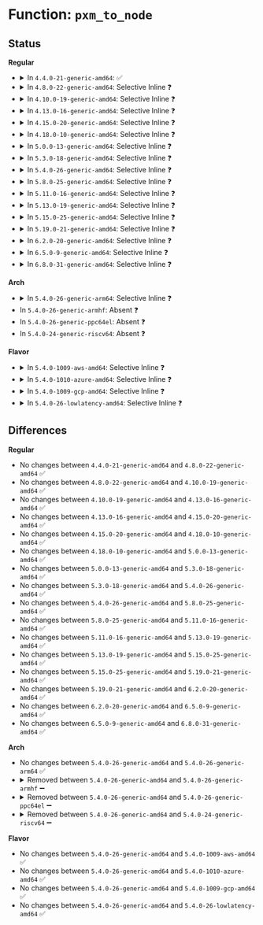 # Function: <code>pxm_to_node</code>

## Status
<b>Regular</b>
<ul>
<li>
<details>
<summary>In <code>4.4.0-21-generic-amd64</code>: ✅</summary>

```c
int pxm_to_node(int pxm)
```

```json
{
  "name": "pxm_to_node",
  "collision_type": "Unique Global",
  "inline_type": "No",
  "funcs": [
    {
      "addr": 18446744071583609053,
      "name": "pxm_to_node",
      "external": true,
      "loc": "drivers/acpi/numa.c:47",
      "file": "drivers/acpi/numa.c",
      "inline": "seen, unknown",
      "caller_inline": [],
      "caller_func": [
        "arch/x86/mm/srat.c:acpi_numa_slit_init",
        "arch/x86/mm/srat.c:acpi_numa_slit_init"
      ]
    }
  ],
  "symbols": [
    {
      "addr": 18446744071583609053,
      "name": "pxm_to_node",
      "section": ".text",
      "bind": "STB_GLOBAL",
      "size": 28
    }
  ]
}
```
</details>
</li>
<li>
<details>
<summary>In <code>4.8.0-22-generic-amd64</code>: Selective Inline ❓</summary>

```c
int pxm_to_node(int pxm)
```

```json
{
  "name": "pxm_to_node",
  "collision_type": "Unique Global",
  "inline_type": "Selective",
  "funcs": [
    {
      "addr": 18446744071595419838,
      "name": "pxm_to_node",
      "external": true,
      "loc": "drivers/acpi/numa.c:47",
      "file": "drivers/acpi/numa.c",
      "inline": "not declared, inlined",
      "caller_inline": [
        "drivers/acpi/numa.c:acpi_numa_slit_init",
        "drivers/acpi/numa.c:acpi_numa_slit_init"
      ],
      "caller_func": []
    }
  ],
  "symbols": [
    {
      "addr": 18446744071583932183,
      "name": "pxm_to_node",
      "section": ".text",
      "bind": "STB_GLOBAL",
      "size": 28
    }
  ]
}
```
</details>
</li>
<li>
<details>
<summary>In <code>4.10.0-19-generic-amd64</code>: Selective Inline ❓</summary>

```c
int pxm_to_node(int pxm)
```

```json
{
  "name": "pxm_to_node",
  "collision_type": "Unique Global",
  "inline_type": "Selective",
  "funcs": [
    {
      "addr": 18446744071595670655,
      "name": "pxm_to_node",
      "external": true,
      "loc": "drivers/acpi/numa.c:47",
      "file": "drivers/acpi/numa.c",
      "inline": "not declared, inlined",
      "caller_inline": [
        "drivers/acpi/numa.c:acpi_numa_slit_init",
        "drivers/acpi/numa.c:acpi_numa_slit_init"
      ],
      "caller_func": []
    }
  ],
  "symbols": [
    {
      "addr": 18446744071584073667,
      "name": "pxm_to_node",
      "section": ".text",
      "bind": "STB_GLOBAL",
      "size": 28
    }
  ]
}
```
</details>
</li>
<li>
<details>
<summary>In <code>4.13.0-16-generic-amd64</code>: Selective Inline ❓</summary>

```c
int pxm_to_node(int pxm)
```

```json
{
  "name": "pxm_to_node",
  "collision_type": "Unique Global",
  "inline_type": "Selective",
  "funcs": [
    {
      "addr": 18446744071596594280,
      "name": "pxm_to_node",
      "external": true,
      "loc": "drivers/acpi/numa.c:47",
      "file": "drivers/acpi/numa.c",
      "inline": "not declared, inlined",
      "caller_inline": [
        "drivers/acpi/numa.c:acpi_numa_slit_init",
        "drivers/acpi/numa.c:acpi_numa_slit_init"
      ],
      "caller_func": []
    }
  ],
  "symbols": [
    {
      "addr": 18446744071584140064,
      "name": "pxm_to_node",
      "section": ".text",
      "bind": "STB_GLOBAL",
      "size": 32
    }
  ]
}
```
</details>
</li>
<li>
<details>
<summary>In <code>4.15.0-20-generic-amd64</code>: Selective Inline ❓</summary>

```c
int pxm_to_node(int pxm)
```

```json
{
  "name": "pxm_to_node",
  "collision_type": "Unique Global",
  "inline_type": "Selective",
  "funcs": [
    {
      "addr": 18446744071602922441,
      "name": "pxm_to_node",
      "external": true,
      "loc": "drivers/acpi/numa.c:47",
      "file": "drivers/acpi/numa.c",
      "inline": "not declared, inlined",
      "caller_inline": [
        "drivers/acpi/numa.c:acpi_numa_slit_init",
        "drivers/acpi/numa.c:acpi_numa_slit_init"
      ],
      "caller_func": []
    }
  ],
  "symbols": [
    {
      "addr": 18446744071584414336,
      "name": "pxm_to_node",
      "section": ".text",
      "bind": "STB_GLOBAL",
      "size": 32
    }
  ]
}
```
</details>
</li>
<li>
<details>
<summary>In <code>4.18.0-10-generic-amd64</code>: Selective Inline ❓</summary>

```c
int pxm_to_node(int pxm)
```

```json
{
  "name": "pxm_to_node",
  "collision_type": "Unique Global",
  "inline_type": "Selective",
  "funcs": [
    {
      "addr": 18446744071603094510,
      "name": "pxm_to_node",
      "external": true,
      "loc": "drivers/acpi/numa.c:47",
      "file": "drivers/acpi/numa.c",
      "inline": "not declared, inlined",
      "caller_inline": [
        "drivers/acpi/numa.c:acpi_numa_slit_init",
        "drivers/acpi/numa.c:acpi_numa_slit_init"
      ],
      "caller_func": []
    }
  ],
  "symbols": [
    {
      "addr": 18446744071584637728,
      "name": "pxm_to_node",
      "section": ".text",
      "bind": "STB_GLOBAL",
      "size": 32
    }
  ]
}
```
</details>
</li>
<li>
<details>
<summary>In <code>5.0.0-13-generic-amd64</code>: Selective Inline ❓</summary>

```c
int pxm_to_node(int pxm)
```

```json
{
  "name": "pxm_to_node",
  "collision_type": "Unique Global",
  "inline_type": "Selective",
  "funcs": [
    {
      "addr": 18446744071604896644,
      "name": "pxm_to_node",
      "external": true,
      "loc": "drivers/acpi/numa.c:46",
      "file": "drivers/acpi/numa.c",
      "inline": "not declared, inlined",
      "caller_inline": [
        "drivers/acpi/numa.c:acpi_numa_slit_init",
        "drivers/acpi/numa.c:acpi_numa_slit_init"
      ],
      "caller_func": []
    }
  ],
  "symbols": [
    {
      "addr": 18446744071584736816,
      "name": "pxm_to_node",
      "section": ".text",
      "bind": "STB_GLOBAL",
      "size": 32
    }
  ]
}
```
</details>
</li>
<li>
<details>
<summary>In <code>5.3.0-18-generic-amd64</code>: Selective Inline ❓</summary>

```c
int pxm_to_node(int pxm)
```

```json
{
  "name": "pxm_to_node",
  "collision_type": "Unique Global",
  "inline_type": "Selective",
  "funcs": [
    {
      "addr": 18446744071605002812,
      "name": "pxm_to_node",
      "external": true,
      "loc": "drivers/acpi/numa.c:32",
      "file": "drivers/acpi/numa.c",
      "inline": "not declared, inlined",
      "caller_inline": [
        "drivers/acpi/numa.c:acpi_numa_slit_init",
        "drivers/acpi/numa.c:acpi_numa_slit_init"
      ],
      "caller_func": [
        "drivers/acpi/hmat/hmat.c:hmat_init",
        "drivers/acpi/hmat/hmat.c:hmat_register_target_initiators",
        "drivers/acpi/hmat/hmat.c:hmat_register_target_initiators",
        "drivers/acpi/hmat/hmat.c:hmat_register_target_initiators",
        "drivers/acpi/hmat/hmat.c:srat_parse_mem_affinity",
        "drivers/acpi/hmat/hmat.c:hmat_parse_subtable",
        "drivers/acpi/hmat/hmat.c:hmat_parse_subtable",
        "drivers/acpi/hmat/hmat.c:hmat_parse_subtable"
      ]
    }
  ],
  "symbols": [
    {
      "addr": 18446744071584939408,
      "name": "pxm_to_node",
      "section": ".text",
      "bind": "STB_GLOBAL",
      "size": 32
    }
  ]
}
```
</details>
</li>
<li>
<details>
<summary>In <code>5.4.0-26-generic-amd64</code>: Selective Inline ❓</summary>

```c
int pxm_to_node(int pxm)
```

```json
{
  "name": "pxm_to_node",
  "collision_type": "Unique Global",
  "inline_type": "Selective",
  "funcs": [
    {
      "addr": 18446744071605040177,
      "name": "pxm_to_node",
      "external": true,
      "loc": "drivers/acpi/numa.c:32",
      "file": "drivers/acpi/numa.c",
      "inline": "not declared, inlined",
      "caller_inline": [
        "drivers/acpi/numa.c:acpi_numa_slit_init",
        "drivers/acpi/numa.c:acpi_numa_slit_init"
      ],
      "caller_func": [
        "drivers/acpi/hmat/hmat.c:hmat_register_target_initiators",
        "drivers/acpi/hmat/hmat.c:hmat_register_target_initiators",
        "drivers/acpi/hmat/hmat.c:hmat_register_target_initiators",
        "drivers/acpi/hmat/hmat.c:hmat_parse_subtable",
        "drivers/acpi/hmat/hmat.c:hmat_parse_subtable"
      ]
    }
  ],
  "symbols": [
    {
      "addr": 18446744071585075200,
      "name": "pxm_to_node",
      "section": ".text",
      "bind": "STB_GLOBAL",
      "size": 32
    }
  ]
}
```
</details>
</li>
<li>
<details>
<summary>In <code>5.8.0-25-generic-amd64</code>: Selective Inline ❓</summary>

```c
int pxm_to_node(int pxm)
```

```json
{
  "name": "pxm_to_node",
  "collision_type": "Unique Global",
  "inline_type": "Selective",
  "funcs": [
    {
      "addr": 18446744071609333397,
      "name": "pxm_to_node",
      "external": true,
      "loc": "drivers/acpi/numa/srat.c:32",
      "file": "drivers/acpi/numa/srat.c",
      "inline": "not declared, inlined",
      "caller_inline": [
        "drivers/acpi/numa/srat.c:acpi_numa_slit_init",
        "drivers/acpi/numa/srat.c:acpi_numa_slit_init"
      ],
      "caller_func": [
        "drivers/acpi/numa/hmat.c:hmat_register_target_initiators",
        "drivers/acpi/numa/hmat.c:hmat_register_target_initiators",
        "drivers/acpi/numa/hmat.c:hmat_register_target_initiators"
      ]
    }
  ],
  "symbols": [
    {
      "addr": 18446744071586085296,
      "name": "pxm_to_node",
      "section": ".text",
      "bind": "STB_GLOBAL",
      "size": 32
    }
  ]
}
```
</details>
</li>
<li>
<details>
<summary>In <code>5.11.0-16-generic-amd64</code>: Selective Inline ❓</summary>

```c
int pxm_to_node(int pxm)
```

```json
{
  "name": "pxm_to_node",
  "collision_type": "Unique Global",
  "inline_type": "Selective",
  "funcs": [
    {
      "addr": 18446744071586206344,
      "name": "pxm_to_node",
      "external": true,
      "loc": "drivers/acpi/numa/srat.c:37",
      "file": "drivers/acpi/numa/srat.c",
      "inline": "not declared, inlined",
      "caller_inline": [
        "drivers/acpi/numa/srat.c:acpi_get_node",
        "drivers/acpi/numa/srat.c:acpi_numa_slit_init",
        "drivers/acpi/numa/srat.c:acpi_numa_slit_init"
      ],
      "caller_func": [
        "drivers/acpi/numa/hmat.c:hmat_register_target_initiators",
        "drivers/acpi/numa/hmat.c:hmat_register_target_initiators",
        "drivers/acpi/numa/hmat.c:hmat_register_target_initiators",
        "drivers/acpi/numa/hmat.c:hmat_register_target_initiators",
        "drivers/acpi/numa/hmat.c:alloc_memory_initiator",
        "drivers/acpi/numa/hmat.c:alloc_memory_initiator",
        "drivers/iommu/intel/dmar.c:dmar_parse_one_rhsa"
      ]
    }
  ],
  "symbols": [
    {
      "addr": 18446744071586206192,
      "name": "pxm_to_node",
      "section": ".text",
      "bind": "STB_GLOBAL",
      "size": 46
    }
  ]
}
```
</details>
</li>
<li>
<details>
<summary>In <code>5.13.0-19-generic-amd64</code>: Selective Inline ❓</summary>

```c
int pxm_to_node(int pxm)
```

```json
{
  "name": "pxm_to_node",
  "collision_type": "Unique Global",
  "inline_type": "Selective",
  "funcs": [
    {
      "addr": 18446744071586081080,
      "name": "pxm_to_node",
      "external": true,
      "loc": "drivers/acpi/numa/srat.c:37",
      "file": "drivers/acpi/numa/srat.c",
      "inline": "not declared, inlined",
      "caller_inline": [
        "drivers/acpi/numa/srat.c:acpi_get_node",
        "drivers/acpi/numa/srat.c:acpi_numa_slit_init",
        "drivers/acpi/numa/srat.c:acpi_numa_slit_init"
      ],
      "caller_func": [
        "drivers/acpi/numa/hmat.c:hmat_register_target_initiators",
        "drivers/acpi/numa/hmat.c:hmat_register_target_initiators",
        "drivers/acpi/numa/hmat.c:hmat_register_target_initiators",
        "drivers/acpi/numa/hmat.c:hmat_register_target_initiators",
        "drivers/iommu/intel/dmar.c:dmar_parse_one_rhsa"
      ]
    }
  ],
  "symbols": [
    {
      "addr": 18446744071586080928,
      "name": "pxm_to_node",
      "section": ".text",
      "bind": "STB_GLOBAL",
      "size": 46
    }
  ]
}
```
</details>
</li>
<li>
<details>
<summary>In <code>5.15.0-25-generic-amd64</code>: Selective Inline ❓</summary>

```c
int pxm_to_node(int pxm)
```

```json
{
  "name": "pxm_to_node",
  "collision_type": "Unique Global",
  "inline_type": "Selective",
  "funcs": [
    {
      "addr": 18446744071586577832,
      "name": "pxm_to_node",
      "external": true,
      "loc": "drivers/acpi/numa/srat.c:37",
      "file": "drivers/acpi/numa/srat.c",
      "inline": "not declared, inlined",
      "caller_inline": [
        "drivers/acpi/numa/srat.c:acpi_get_node",
        "drivers/acpi/numa/srat.c:acpi_numa_slit_init",
        "drivers/acpi/numa/srat.c:acpi_numa_slit_init"
      ],
      "caller_func": [
        "drivers/acpi/numa/hmat.c:hmat_register_target_initiators",
        "drivers/acpi/numa/hmat.c:hmat_register_target_initiators",
        "drivers/acpi/numa/hmat.c:hmat_register_target_initiators",
        "drivers/acpi/numa/hmat.c:hmat_register_target_initiators",
        "drivers/iommu/intel/dmar.c:dmar_parse_one_rhsa"
      ]
    }
  ],
  "symbols": [
    {
      "addr": 18446744071586577648,
      "name": "pxm_to_node",
      "section": ".text",
      "bind": "STB_GLOBAL",
      "size": 76
    }
  ]
}
```
</details>
</li>
<li>
<details>
<summary>In <code>5.19.0-21-generic-amd64</code>: Selective Inline ❓</summary>

```c
int pxm_to_node(int pxm)
```

```json
{
  "name": "pxm_to_node",
  "collision_type": "Unique Global",
  "inline_type": "Selective",
  "funcs": [
    {
      "addr": 18446744071587837743,
      "name": "pxm_to_node",
      "external": true,
      "loc": "drivers/acpi/numa/srat.c:37",
      "file": "drivers/acpi/numa/srat.c",
      "inline": "not declared, inlined",
      "caller_inline": [
        "drivers/acpi/numa/srat.c:acpi_get_node",
        "drivers/acpi/numa/srat.c:acpi_numa_slit_init",
        "drivers/acpi/numa/srat.c:acpi_numa_slit_init"
      ],
      "caller_func": [
        "drivers/acpi/numa/hmat.c:hmat_register_target_initiators",
        "drivers/acpi/numa/hmat.c:hmat_register_target_initiators",
        "drivers/acpi/numa/hmat.c:hmat_register_target_initiators",
        "drivers/acpi/numa/hmat.c:hmat_register_target_initiators",
        "drivers/iommu/intel/dmar.c:dmar_parse_one_rhsa"
      ]
    }
  ],
  "symbols": [
    {
      "addr": 18446744071587837552,
      "name": "pxm_to_node",
      "section": ".text",
      "bind": "STB_GLOBAL",
      "size": 92
    }
  ]
}
```
</details>
</li>
<li>
<details>
<summary>In <code>6.2.0-20-generic-amd64</code>: Selective Inline ❓</summary>

```c
int pxm_to_node(int pxm)
```

```json
{
  "name": "pxm_to_node",
  "collision_type": "Unique Global",
  "inline_type": "Selective",
  "funcs": [
    {
      "addr": 18446744071589179903,
      "name": "pxm_to_node",
      "external": true,
      "loc": "drivers/acpi/numa/srat.c:37",
      "file": "drivers/acpi/numa/srat.c",
      "inline": "not declared, inlined",
      "caller_inline": [
        "drivers/acpi/numa/srat.c:acpi_get_node",
        "drivers/acpi/numa/srat.c:acpi_numa_slit_init",
        "drivers/acpi/numa/srat.c:acpi_numa_slit_init"
      ],
      "caller_func": [
        "drivers/acpi/numa/hmat.c:hmat_register_target_initiators",
        "drivers/acpi/numa/hmat.c:hmat_register_target_initiators",
        "drivers/acpi/numa/hmat.c:hmat_register_target_initiators",
        "drivers/acpi/numa/hmat.c:hmat_register_target_initiators",
        "drivers/iommu/intel/dmar.c:dmar_parse_one_rhsa"
      ]
    }
  ],
  "symbols": [
    {
      "addr": 18446744071589179696,
      "name": "pxm_to_node",
      "section": ".text",
      "bind": "STB_GLOBAL",
      "size": 92
    }
  ]
}
```
</details>
</li>
<li>
<details>
<summary>In <code>6.5.0-9-generic-amd64</code>: Selective Inline ❓</summary>

```c
int pxm_to_node(int pxm)
```

```json
{
  "name": "pxm_to_node",
  "collision_type": "Unique Global",
  "inline_type": "Selective",
  "funcs": [
    {
      "addr": 18446744071589473967,
      "name": "pxm_to_node",
      "external": true,
      "loc": "drivers/acpi/numa/srat.c:37",
      "file": "drivers/acpi/numa/srat.c",
      "inline": "not declared, inlined",
      "caller_inline": [
        "drivers/acpi/numa/srat.c:acpi_get_node",
        "drivers/acpi/numa/srat.c:acpi_numa_slit_init",
        "drivers/acpi/numa/srat.c:acpi_numa_slit_init"
      ],
      "caller_func": [
        "drivers/acpi/numa/hmat.c:hmat_register_target_initiators",
        "drivers/acpi/numa/hmat.c:hmat_register_target_initiators",
        "drivers/acpi/numa/hmat.c:hmat_register_target_initiators",
        "drivers/acpi/numa/hmat.c:hmat_register_target_initiators",
        "drivers/iommu/intel/dmar.c:dmar_parse_one_rhsa"
      ]
    }
  ],
  "symbols": [
    {
      "addr": 18446744071589473760,
      "name": "pxm_to_node",
      "section": ".text",
      "bind": "STB_GLOBAL",
      "size": 92
    }
  ]
}
```
</details>
</li>
<li>
<details>
<summary>In <code>6.8.0-31-generic-amd64</code>: Selective Inline ❓</summary>

```c
int pxm_to_node(int pxm)
```

```json
{
  "name": "pxm_to_node",
  "collision_type": "Unique Global",
  "inline_type": "Selective",
  "funcs": [
    {
      "addr": 18446744071589780639,
      "name": "pxm_to_node",
      "external": true,
      "loc": "drivers/acpi/numa/srat.c:37",
      "file": "drivers/acpi/numa/srat.c",
      "inline": "not declared, inlined",
      "caller_inline": [
        "drivers/acpi/numa/srat.c:acpi_get_node",
        "drivers/acpi/numa/srat.c:acpi_numa_slit_init",
        "drivers/acpi/numa/srat.c:acpi_numa_slit_init"
      ],
      "caller_func": [
        "drivers/acpi/numa/hmat.c:hmat_register_target",
        "drivers/acpi/numa/hmat.c:hmat_register_target",
        "drivers/acpi/numa/hmat.c:hmat_register_target",
        "drivers/acpi/numa/hmat.c:hmat_register_target",
        "drivers/acpi/numa/hmat.c:hmat_register_target",
        "drivers/acpi/numa/hmat.c:__hmat_register_target_initiators",
        "drivers/acpi/numa/hmat.c:__hmat_register_target_initiators",
        "drivers/acpi/numa/hmat.c:hmat_update_target_attrs",
        "drivers/acpi/numa/hmat.c:hmat_update_target_attrs",
        "drivers/iommu/intel/dmar.c:dmar_parse_one_rhsa"
      ]
    }
  ],
  "symbols": [
    {
      "addr": 18446744071589779904,
      "name": "pxm_to_node",
      "section": ".text",
      "bind": "STB_GLOBAL",
      "size": 92
    }
  ]
}
```
</details>
</li>
</ul>
<b>Arch</b>
<ul>
<li>
<details>
<summary>In <code>5.4.0-26-generic-arm64</code>: Selective Inline ❓</summary>

```c
int pxm_to_node(int pxm)
```

```json
{
  "name": "pxm_to_node",
  "collision_type": "Unique Global",
  "inline_type": "Selective",
  "funcs": [
    {
      "addr": 18446603336511120532,
      "name": "pxm_to_node",
      "external": true,
      "loc": "drivers/acpi/numa.c:32",
      "file": "drivers/acpi/numa.c",
      "inline": "not declared, inlined",
      "caller_inline": [
        "drivers/acpi/numa.c:acpi_numa_slit_init",
        "drivers/acpi/numa.c:acpi_numa_slit_init"
      ],
      "caller_func": [
        "arch/arm64/kernel/acpi_numa.c:acpi_parse_gicc_pxm",
        "drivers/acpi/hmat/hmat.c:hmat_register_target_initiators",
        "drivers/acpi/hmat/hmat.c:hmat_register_target_initiators",
        "drivers/acpi/hmat/hmat.c:hmat_register_target_initiators",
        "drivers/acpi/hmat/hmat.c:hmat_parse_subtable",
        "drivers/acpi/hmat/hmat.c:hmat_parse_subtable"
      ]
    }
  ],
  "symbols": [
    {
      "addr": 18446603336497478576,
      "name": "pxm_to_node",
      "section": ".text",
      "bind": "STB_GLOBAL",
      "size": 60
    }
  ]
}
```
</details>
</li>
<li>
In <code>5.4.0-26-generic-armhf</code>: Absent ❓
</li>
<li>
In <code>5.4.0-26-generic-ppc64el</code>: Absent ❓
</li>
<li>
In <code>5.4.0-24-generic-riscv64</code>: Absent ❓
</li>
</ul>
<b>Flavor</b>
<ul>
<li>
<details>
<summary>In <code>5.4.0-1009-aws-amd64</code>: Selective Inline ❓</summary>

```c
int pxm_to_node(int pxm)
```

```json
{
  "name": "pxm_to_node",
  "collision_type": "Unique Global",
  "inline_type": "Selective",
  "funcs": [
    {
      "addr": 18446744071604945093,
      "name": "pxm_to_node",
      "external": true,
      "loc": "drivers/acpi/numa.c:32",
      "file": "drivers/acpi/numa.c",
      "inline": "not declared, inlined",
      "caller_inline": [
        "drivers/acpi/numa.c:acpi_numa_slit_init",
        "drivers/acpi/numa.c:acpi_numa_slit_init"
      ],
      "caller_func": [
        "drivers/acpi/hmat/hmat.c:hmat_register_target_initiators",
        "drivers/acpi/hmat/hmat.c:hmat_register_target_initiators",
        "drivers/acpi/hmat/hmat.c:hmat_register_target_initiators",
        "drivers/acpi/hmat/hmat.c:hmat_parse_subtable",
        "drivers/acpi/hmat/hmat.c:hmat_parse_subtable"
      ]
    }
  ],
  "symbols": [
    {
      "addr": 18446744071585004688,
      "name": "pxm_to_node",
      "section": ".text",
      "bind": "STB_GLOBAL",
      "size": 32
    }
  ]
}
```
</details>
</li>
<li>
<details>
<summary>In <code>5.4.0-1010-azure-amd64</code>: Selective Inline ❓</summary>

```c
int pxm_to_node(int pxm)
```

```json
{
  "name": "pxm_to_node",
  "collision_type": "Unique Global",
  "inline_type": "Selective",
  "funcs": [
    {
      "addr": 18446744071604912492,
      "name": "pxm_to_node",
      "external": true,
      "loc": "drivers/acpi/numa.c:32",
      "file": "drivers/acpi/numa.c",
      "inline": "not declared, inlined",
      "caller_inline": [
        "drivers/acpi/numa.c:acpi_numa_slit_init",
        "drivers/acpi/numa.c:acpi_numa_slit_init"
      ],
      "caller_func": [
        "drivers/acpi/hmat/hmat.c:hmat_register_target_initiators",
        "drivers/acpi/hmat/hmat.c:hmat_register_target_initiators",
        "drivers/acpi/hmat/hmat.c:hmat_register_target_initiators",
        "drivers/acpi/hmat/hmat.c:hmat_parse_subtable",
        "drivers/acpi/hmat/hmat.c:hmat_parse_subtable"
      ]
    }
  ],
  "symbols": [
    {
      "addr": 18446744071584920272,
      "name": "pxm_to_node",
      "section": ".text",
      "bind": "STB_GLOBAL",
      "size": 32
    }
  ]
}
```
</details>
</li>
<li>
<details>
<summary>In <code>5.4.0-1009-gcp-amd64</code>: Selective Inline ❓</summary>

```c
int pxm_to_node(int pxm)
```

```json
{
  "name": "pxm_to_node",
  "collision_type": "Unique Global",
  "inline_type": "Selective",
  "funcs": [
    {
      "addr": 18446744071605022765,
      "name": "pxm_to_node",
      "external": true,
      "loc": "drivers/acpi/numa.c:32",
      "file": "drivers/acpi/numa.c",
      "inline": "not declared, inlined",
      "caller_inline": [
        "drivers/acpi/numa.c:acpi_numa_slit_init",
        "drivers/acpi/numa.c:acpi_numa_slit_init"
      ],
      "caller_func": []
    }
  ],
  "symbols": [
    {
      "addr": 18446744071585026784,
      "name": "pxm_to_node",
      "section": ".text",
      "bind": "STB_GLOBAL",
      "size": 32
    }
  ]
}
```
</details>
</li>
<li>
<details>
<summary>In <code>5.4.0-26-lowlatency-amd64</code>: Selective Inline ❓</summary>

```c
int pxm_to_node(int pxm)
```

```json
{
  "name": "pxm_to_node",
  "collision_type": "Unique Global",
  "inline_type": "Selective",
  "funcs": [
    {
      "addr": 18446744071605044357,
      "name": "pxm_to_node",
      "external": true,
      "loc": "drivers/acpi/numa.c:32",
      "file": "drivers/acpi/numa.c",
      "inline": "not declared, inlined",
      "caller_inline": [
        "drivers/acpi/numa.c:acpi_numa_slit_init",
        "drivers/acpi/numa.c:acpi_numa_slit_init"
      ],
      "caller_func": [
        "drivers/acpi/hmat/hmat.c:hmat_register_target_initiators",
        "drivers/acpi/hmat/hmat.c:hmat_register_target_initiators",
        "drivers/acpi/hmat/hmat.c:hmat_register_target_initiators",
        "drivers/acpi/hmat/hmat.c:hmat_parse_subtable",
        "drivers/acpi/hmat/hmat.c:hmat_parse_subtable"
      ]
    }
  ],
  "symbols": [
    {
      "addr": 18446744071585132944,
      "name": "pxm_to_node",
      "section": ".text",
      "bind": "STB_GLOBAL",
      "size": 32
    }
  ]
}
```
</details>
</li>
</ul>

## Differences
<b>Regular</b>
<ul>
<li>
No changes between <code>4.4.0-21-generic-amd64</code> and <code>4.8.0-22-generic-amd64</code> ✅
</li>
<li>
No changes between <code>4.8.0-22-generic-amd64</code> and <code>4.10.0-19-generic-amd64</code> ✅
</li>
<li>
No changes between <code>4.10.0-19-generic-amd64</code> and <code>4.13.0-16-generic-amd64</code> ✅
</li>
<li>
No changes between <code>4.13.0-16-generic-amd64</code> and <code>4.15.0-20-generic-amd64</code> ✅
</li>
<li>
No changes between <code>4.15.0-20-generic-amd64</code> and <code>4.18.0-10-generic-amd64</code> ✅
</li>
<li>
No changes between <code>4.18.0-10-generic-amd64</code> and <code>5.0.0-13-generic-amd64</code> ✅
</li>
<li>
No changes between <code>5.0.0-13-generic-amd64</code> and <code>5.3.0-18-generic-amd64</code> ✅
</li>
<li>
No changes between <code>5.3.0-18-generic-amd64</code> and <code>5.4.0-26-generic-amd64</code> ✅
</li>
<li>
No changes between <code>5.4.0-26-generic-amd64</code> and <code>5.8.0-25-generic-amd64</code> ✅
</li>
<li>
No changes between <code>5.8.0-25-generic-amd64</code> and <code>5.11.0-16-generic-amd64</code> ✅
</li>
<li>
No changes between <code>5.11.0-16-generic-amd64</code> and <code>5.13.0-19-generic-amd64</code> ✅
</li>
<li>
No changes between <code>5.13.0-19-generic-amd64</code> and <code>5.15.0-25-generic-amd64</code> ✅
</li>
<li>
No changes between <code>5.15.0-25-generic-amd64</code> and <code>5.19.0-21-generic-amd64</code> ✅
</li>
<li>
No changes between <code>5.19.0-21-generic-amd64</code> and <code>6.2.0-20-generic-amd64</code> ✅
</li>
<li>
No changes between <code>6.2.0-20-generic-amd64</code> and <code>6.5.0-9-generic-amd64</code> ✅
</li>
<li>
No changes between <code>6.5.0-9-generic-amd64</code> and <code>6.8.0-31-generic-amd64</code> ✅
</li>
</ul>
<b>Arch</b>
<ul>
<li>
No changes between <code>5.4.0-26-generic-amd64</code> and <code>5.4.0-26-generic-arm64</code> ✅
</li>
<li>
<details>
<summary>Removed between <code>5.4.0-26-generic-amd64</code> and <code>5.4.0-26-generic-armhf</code> ➖</summary>

```c
int pxm_to_node(int pxm)
```
</details>
</li>
<li>
<details>
<summary>Removed between <code>5.4.0-26-generic-amd64</code> and <code>5.4.0-26-generic-ppc64el</code> ➖</summary>

```c
int pxm_to_node(int pxm)
```
</details>
</li>
<li>
<details>
<summary>Removed between <code>5.4.0-26-generic-amd64</code> and <code>5.4.0-24-generic-riscv64</code> ➖</summary>

```c
int pxm_to_node(int pxm)
```
</details>
</li>
</ul>
<b>Flavor</b>
<ul>
<li>
No changes between <code>5.4.0-26-generic-amd64</code> and <code>5.4.0-1009-aws-amd64</code> ✅
</li>
<li>
No changes between <code>5.4.0-26-generic-amd64</code> and <code>5.4.0-1010-azure-amd64</code> ✅
</li>
<li>
No changes between <code>5.4.0-26-generic-amd64</code> and <code>5.4.0-1009-gcp-amd64</code> ✅
</li>
<li>
No changes between <code>5.4.0-26-generic-amd64</code> and <code>5.4.0-26-lowlatency-amd64</code> ✅
</li>
</ul>
